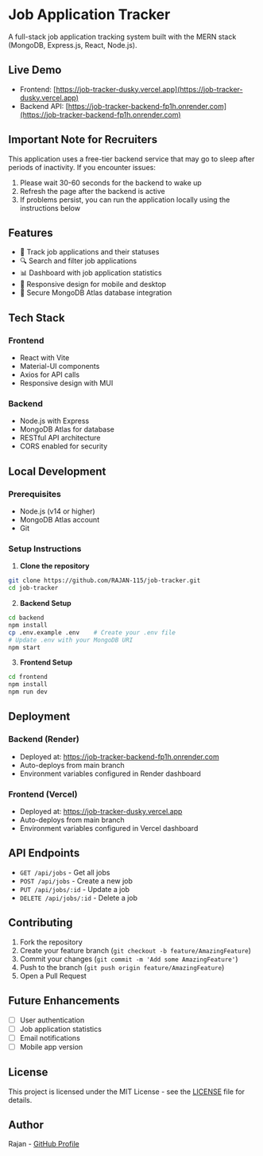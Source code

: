 # Job Application Tracker

A full-stack job application tracking system built with the MERN stack (MongoDB, Express.js, React, Node.js).

## Live Demo

- Frontend: [https://job-tracker-dusky.vercel.app](https://job-tracker-dusky.vercel.app)
- Backend API: [https://job-tracker-backend-fp1h.onrender.com](https://job-tracker-backend-fp1h.onrender.com)

## Important Note for Recruiters

This application uses a free-tier backend service that may go to sleep after periods of inactivity. If you encounter issues:

1. Please wait 30-60 seconds for the backend to wake up
2. Refresh the page after the backend is active
3. If problems persist, you can run the application locally using the instructions below

## Features

- 📝 Track job applications and their statuses
- 🔍 Search and filter job applications
- 📊 Dashboard with job application statistics
- 📱 Responsive design for mobile and desktop
- 🔐 Secure MongoDB Atlas database integration

## Tech Stack

### Frontend

- React with Vite
- Material-UI components
- Axios for API calls
- Responsive design with MUI

### Backend

- Node.js with Express
- MongoDB Atlas for database
- RESTful API architecture
- CORS enabled for security

## Local Development

### Prerequisites

- Node.js (v14 or higher)
- MongoDB Atlas account
- Git

### Setup Instructions

1. **Clone the repository**

```bash
git clone https://github.com/RAJAN-115/job-tracker.git
cd job-tracker
```

2. **Backend Setup**

```bash
cd backend
npm install
cp .env.example .env    # Create your .env file
# Update .env with your MongoDB URI
npm start
```

3. **Frontend Setup**

```bash
cd frontend
npm install
npm run dev
```

## Deployment

### Backend (Render)

- Deployed at: https://job-tracker-backend-fp1h.onrender.com
- Auto-deploys from main branch
- Environment variables configured in Render dashboard

### Frontend (Vercel)

- Deployed at: https://job-tracker-dusky.vercel.app
- Auto-deploys from main branch
- Environment variables configured in Vercel dashboard

## API Endpoints

- `GET /api/jobs` - Get all jobs
- `POST /api/jobs` - Create a new job
- `PUT /api/jobs/:id` - Update a job
- `DELETE /api/jobs/:id` - Delete a job

## Contributing

1. Fork the repository
2. Create your feature branch (`git checkout -b feature/AmazingFeature`)
3. Commit your changes (`git commit -m 'Add some AmazingFeature'`)
4. Push to the branch (`git push origin feature/AmazingFeature`)
5. Open a Pull Request

## Future Enhancements

- [ ] User authentication
- [ ] Job application statistics
- [ ] Email notifications
- [ ] Mobile app version

## License

This project is licensed under the MIT License - see the [LICENSE](LICENSE) file for details.

## Author

Rajan - [GitHub Profile](https://github.com/RAJAN-115)
